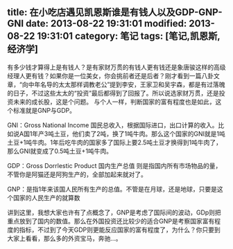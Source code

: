 title: 在小吃店遇见凯恩斯谁是有钱人以及GDP-GNP-GNI
date: 2013-08-22 19:31:01
modified: 2013-08-22 19:31:01
category: 笔记
tags: [笔记,凯恩斯,经济学]
---

有多少钱才算得上是有钱人？是有家财万贯的有钱人更有钱还是象唐骏这样的高级经理人更有钱？如果你是一位美女，你会挑前者还是后者？刚才看到一篇八卦文章，“向中年名导的太太那样调教老公”提到李安，王家卫和吴宇森，都是有过落魄的日子，不过这些太太的“投资”最后都得到了回报了。所以说选家财万贯，还是投资未来的成长股，这是个问题。
与个人一样，判断国家的富有程度也是如此，这个标准就是GNP与GDP。

GNI：Gross National Income 国民总收入，根据国际进口，出口计算的收入。比如说A国1年产3吨土豆，他们卖了2吨，换了1吨牛肉。那么这个国家的GNI就是1吨土豆+1吨牛肉。1年后吃牛肉的国家多了国际上要2.5吨土豆才换得到1吨牛肉了，那么GNI就变成了0.5吨土豆+1吨牛肉。

GDP：Gross Dorrlestic Product 国内生产总值 则是指国内所有市场物品的量，不管你是阿猫还是阿狗生产的，全部加起来就对了。

GNP：是指1年来该国人民所有生产的总值。不管是在月球，还是地球，只要是这个国家的人民生产的就算数

讲到这里，我想大家也许有了点概念了，GNP是考虑了国际间的波动，GDp则把重点放到了国内的数值。那么在外国投资还比较少的适合GNP是考察国家富有程度的指标，不过到了今天GDP则更能反应国家的富有程度了，为什么？你只要到大家上看看，那么多的外资宝马，奔驰...。